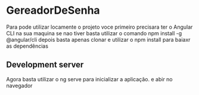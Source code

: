 # GereadorDeSenha

Para pode utilizar locamente o projeto voce primeiro precisara ter o Angular CLI na sua maquina
se nao tiver basta utilizar o comando npm install -g @angular/cli
depois basta apenas clonar e utilizar o npm install para baiaxr as dependências

## Development server

Agora basta utilizar o ng serve para inicializar a aplicação.
e abir no navegador 

